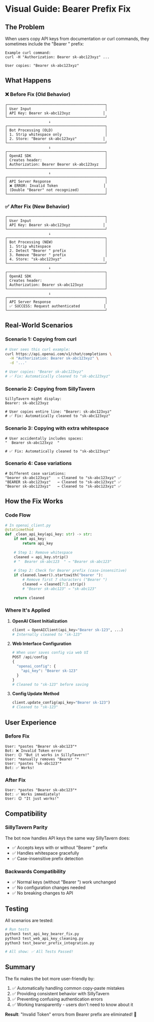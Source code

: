 # Visual Guide: Bearer Prefix Fix

## The Problem

When users copy API keys from documentation or curl commands, they sometimes include the "Bearer " prefix:

```
Example curl command:
curl -H "Authorization: Bearer sk-abc123xyz" ...

User copies: "Bearer sk-abc123xyz"
```

## What Happens

### ❌ Before Fix (Old Behavior)

```
┌─────────────────────────────────────────────┐
│ User Input                                  │
│ API Key: Bearer sk-abc123xyz               │
└─────────────────────────────────────────────┘
                    ↓
┌─────────────────────────────────────────────┐
│ Bot Processing (OLD)                        │
│ 1. Strip whitespace only                    │
│ 2. Store: "Bearer sk-abc123xyz"            │
└─────────────────────────────────────────────┘
                    ↓
┌─────────────────────────────────────────────┐
│ OpenAI SDK                                  │
│ Creates header:                             │
│ Authorization: Bearer Bearer sk-abc123xyz   │
└─────────────────────────────────────────────┘
                    ↓
┌─────────────────────────────────────────────┐
│ API Server Response                         │
│ ❌ ERROR: Invalid Token                     │
│ (Double "Bearer" not recognized)            │
└─────────────────────────────────────────────┘
```

### ✅ After Fix (New Behavior)

```
┌─────────────────────────────────────────────┐
│ User Input                                  │
│ API Key: Bearer sk-abc123xyz               │
└─────────────────────────────────────────────┘
                    ↓
┌─────────────────────────────────────────────┐
│ Bot Processing (NEW)                        │
│ 1. Strip whitespace                         │
│ 2. Detect "Bearer " prefix                  │
│ 3. Remove "Bearer " prefix                  │
│ 4. Store: "sk-abc123xyz"                   │
└─────────────────────────────────────────────┘
                    ↓
┌─────────────────────────────────────────────┐
│ OpenAI SDK                                  │
│ Creates header:                             │
│ Authorization: Bearer sk-abc123xyz          │
└─────────────────────────────────────────────┘
                    ↓
┌─────────────────────────────────────────────┐
│ API Server Response                         │
│ ✅ SUCCESS: Request authenticated           │
└─────────────────────────────────────────────┘
```

## Real-World Scenarios

### Scenario 1: Copying from curl
```bash
# User sees this curl example:
curl https://api.openai.com/v1/chat/completions \
  -H "Authorization: Bearer sk-abc123xyz" \
  -d '...'

# User copies: "Bearer sk-abc123xyz"
# ✅ Fix: Automatically cleaned to "sk-abc123xyz"
```

### Scenario 2: Copying from SillyTavern
```
SillyTavern might display:
Bearer: sk-abc123xyz

# User copies entire line: "Bearer: sk-abc123xyz"
# ✅ Fix: Automatically cleaned to "sk-abc123xyz"
```

### Scenario 3: Copying with extra whitespace
```
# User accidentally includes spaces:
"  Bearer sk-abc123xyz  "

# ✅ Fix: Automatically cleaned to "sk-abc123xyz"
```

### Scenario 4: Case variations
```
# Different case variations:
"bearer sk-abc123xyz"   → Cleaned to "sk-abc123xyz" ✅
"BEARER sk-abc123xyz"   → Cleaned to "sk-abc123xyz" ✅
"Bearer sk-abc123xyz"   → Cleaned to "sk-abc123xyz" ✅
```

## How the Fix Works

### Code Flow

```python
# In openai_client.py
@staticmethod
def _clean_api_key(api_key: str) -> str:
    if not api_key:
        return api_key
    
    # Step 1: Remove whitespace
    cleaned = api_key.strip()
    # "  Bearer sk-abc123  " → "Bearer sk-abc123"
    
    # Step 2: Check for Bearer prefix (case-insensitive)
    if cleaned.lower().startswith("bearer "):
        # Remove first 7 characters ("Bearer ")
        cleaned = cleaned[7:].strip()
        # "Bearer sk-abc123" → "sk-abc123"
    
    return cleaned
```

### Where It's Applied

1. **OpenAI Client Initialization**
   ```python
   client = OpenAIClient(api_key="Bearer sk-123", ...)
   # Internally cleaned to "sk-123"
   ```

2. **Web Interface Configuration**
   ```python
   # When user saves config via web UI
   POST /api/config
   {
     "openai_config": {
       "api_key": "Bearer sk-123"
     }
   }
   # Cleaned to "sk-123" before saving
   ```

3. **Config Update Method**
   ```python
   client.update_config(api_key="Bearer sk-123")
   # Cleaned to "sk-123"
   ```

## User Experience

### Before Fix
```
User: *pastes "Bearer sk-abc123"*
Bot: ❌ Invalid Token error
User: 😕 "But it works in SillyTavern!"
User: *manually removes "Bearer "* 
User: *pastes "sk-abc123"*
Bot: ✅ Works!
```

### After Fix
```
User: *pastes "Bearer sk-abc123"*
Bot: ✅ Works immediately!
User: 😊 "It just works!"
```

## Compatibility

### SillyTavern Parity
The bot now handles API keys the same way SillyTavern does:
- ✅ Accepts keys with or without "Bearer " prefix
- ✅ Handles whitespace gracefully
- ✅ Case-insensitive prefix detection

### Backwards Compatibility
- ✅ Normal keys (without "Bearer ") work unchanged
- ✅ No configuration changes needed
- ✅ No breaking changes to API

## Testing

All scenarios are tested:

```bash
# Run tests
python3 test_api_key_bearer_fix.py
python3 test_web_api_key_cleaning.py
python3 test_bearer_prefix_integration.py

# All show: ✅ All Tests Passed!
```

## Summary

The fix makes the bot more user-friendly by:
1. ✅ Automatically handling common copy-paste mistakes
2. ✅ Providing consistent behavior with SillyTavern
3. ✅ Preventing confusing authentication errors
4. ✅ Working transparently - users don't need to know about it

**Result**: "Invalid Token" errors from Bearer prefix are eliminated! 🎉
